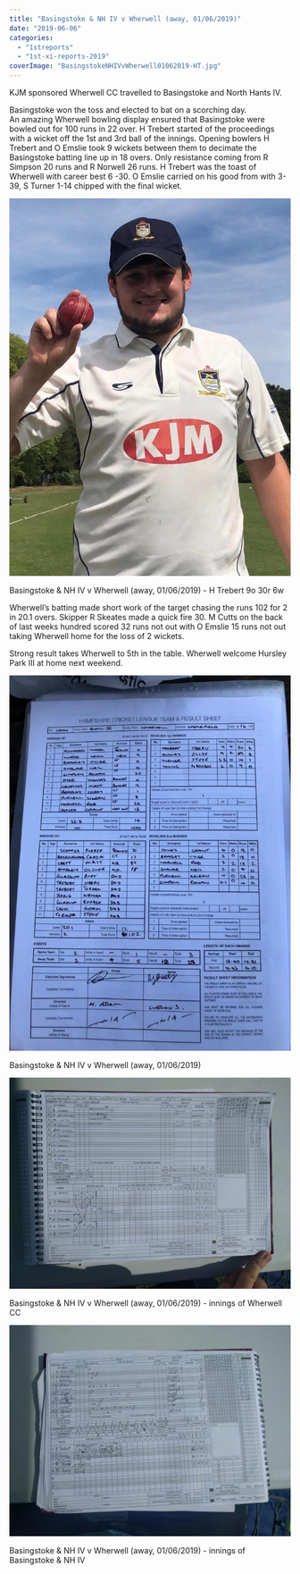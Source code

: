```yaml
---
title: "Basingstoke & NH IV v Wherwell (away, 01/06/2019)"
date: "2019-06-06"
categories: 
  - "1streports"
  - "1st-xi-reports-2019"
coverImage: "BasingstokeNHIVvWherwell01062019-HT.jpg"
---
```


KJM sponsored Wherwell CC travelled to Basingstoke and North Hants IV.

Basingstoke won the toss and elected to bat on a scorching day.   
An amazing Wherwell bowling display ensured that Basingstoke were bowled out for 100 runs in 22 over. H Trebert started of the proceedings with a wicket off the 1st and 3rd ball of the innings. Opening bowlers H Trebert and O Emslie took 9 wickets between them to decimate the Basingstoke batting line up in 18 overs. Only resistance coming from R Simpson 20 runs and R Norwell 26 runs. H Trebert was the toast of Wherwell with career best 6 -30. O Emslie carried on his good from with 3-39, S Turner 1-14 chipped with the final wicket.

[![](images/BasingstokeNHIVvWherwell01062019-HT-763x1024.jpg)](https://www.wherwellcc.co.uk/wp-content/uploads/2019/06/BasingstokeNHIVvWherwell01062019-HT.jpg)

Basingstoke & NH IV v Wherwell (away, 01/06/2019) - H Trebert 9o 30r 6w

Wherwell’s batting made short work of the target chasing the runs 102 for 2 in 20.1 overs. Skipper R Skeates made a quick fire 30. M Cutts on the back of last weeks hundred scored 32 runs not out with O Emslie 15 runs not out taking Wherwell home for the loss of 2 wickets. 

Strong result takes Wherwell to 5th in the table. Wherwell welcome Hursley Park III at home next weekend.

[![](images/Basingstoke-NH-IV-v-Wherwell-01062019-scoresheet-768x1024.jpg)](https://www.wherwellcc.co.uk/wp-content/uploads/2019/06/Basingstoke-NH-IV-v-Wherwell-01062019-scoresheet.jpg)

Basingstoke & NH IV v Wherwell (away, 01/06/2019)

[![](images/20190601-Basinsgtoke-NH-IV-scorebook-Wherwell-innings-1024x768.jpg)](https://www.wherwellcc.co.uk/wp-content/uploads/2019/06/20190601-Basinsgtoke-NH-IV-scorebook-Wherwell-innings.jpg)

Basingstoke & NH IV v Wherwell (away, 01/06/2019) - innings of Wherwell CC

[![](images/20190601-Basinsgtoke-NH-IV-scorebook-Basingstoke-NH-IV-innings-1024x768.jpg)](https://www.wherwellcc.co.uk/wp-content/uploads/2019/06/20190601-Basinsgtoke-NH-IV-scorebook-Basingstoke-NH-IV-innings.jpg)

Basingstoke & NH IV v Wherwell (away, 01/06/2019) - innings of Basingstoke & NH IV
